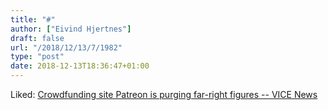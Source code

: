 ```yaml
---
title: "#"
author: ["Eivind Hjertnes"]
draft: false
url: "/2018/12/13/7/1982"
type: "post"
date: 2018-12-13T18:36:47+01:00
---
```


Liked:
[Crowdfunding
site Patreon is purging far-right figures -- VICE News](https://news.vice.com/en%5Fus/article/qvqeev/crowdfunding-site-patreon-is-purging-far-right-figures)
